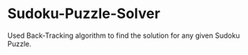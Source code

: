 # Sudoku-Puzzle-Solver
Used Back-Tracking algorithm to find the solution for any given Sudoku Puzzle.
